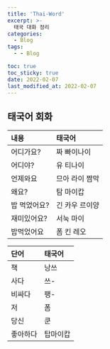 ```yaml
---
title: 'Thai-Word'
excerpt: >-
  태국 대화 정리
categories:
  - Blog
tags:
  - - Blog

toc: true
toc_sticky: true
date: 2022-02-07
last_modified_at: 2022-02-07
---
```


## 태국어 회화

|내용|태국어|
|:---|:---|
|어디가요?|짜 빠이나이|
|어디야?|유 티나이|
|언제와요|므아 라이 짬막|
|왜요?|탐 마이캅|
|밥 먹었어요?|긴 카우 르이양|
|재미있어요?|서눅 마이|
|밥먹었어요|폼 킨 레오|


|단어|태국어|
|:---|:---|
|책|낭쓰|
|사다|쓰-|
|비싸다|팽-|
|저|폼|
|당신|쿤|
|좋아하다|탑마이캅|


